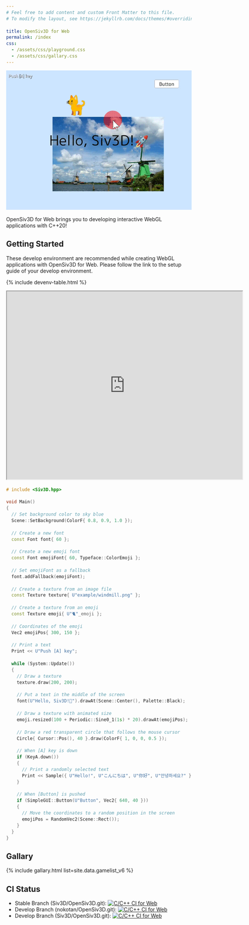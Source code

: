```yaml
---
# Feel free to add content and custom Front Matter to this file.
# To modify the layout, see https://jekyllrb.com/docs/themes/#overriding-theme-defaults

title: OpenSiv3D for Web
permalink: /index
css: 
  - /assets/css/playground.css
  - /assets/css/gallary.css
---
```


![play ground alternative](https://raw.githubusercontent.com/Siv3D/File/master/v6/screenshot/hello-siv3d.gif)

OpenSiv3D for Web brings you to developing interactive WebGL applications with C++20!

## Getting Started

These develop environment are recommended while creating WebGL applications with OpenSiv3D for Web.
Please follow the link to the setup guide of your develop environment.

{% include devenv-table.html %}

<iframe width=640px height=510px allow="fullscreen" src="https://siv3d-v6-apps.kamenokosoft.com/Main/Main.html"></iframe>

```cpp
# include <Siv3D.hpp>

void Main()
{
  // Set background color to sky blue
  Scene::SetBackground(ColorF{ 0.8, 0.9, 1.0 });

  // Create a new font
  const Font font{ 60 };
  
  // Create a new emoji font
  const Font emojiFont{ 60, Typeface::ColorEmoji };
  
  // Set emojiFont as a fallback
  font.addFallback(emojiFont);

  // Create a texture from an image file
  const Texture texture{ U"example/windmill.png" };

  // Create a texture from an emoji
  const Texture emoji{ U"🐈"_emoji };

  // Coordinates of the emoji
  Vec2 emojiPos{ 300, 150 };

  // Print a text
  Print << U"Push [A] key";

  while (System::Update())
  {
    // Draw a texture
    texture.draw(200, 200);

    // Put a text in the middle of the screen
    font(U"Hello, Siv3D!🚀").drawAt(Scene::Center(), Palette::Black);

    // Draw a texture with animated size
    emoji.resized(100 + Periodic::Sine0_1(1s) * 20).drawAt(emojiPos);

    // Draw a red transparent circle that follows the mouse cursor
    Circle{ Cursor::Pos(), 40 }.draw(ColorF{ 1, 0, 0, 0.5 });

    // When [A] key is down
    if (KeyA.down())
    {
      // Print a randomly selected text
      Print << Sample({ U"Hello!", U"こんにちは", U"你好", U"안녕하세요?" });
    }

    // When [Button] is pushed
    if (SimpleGUI::Button(U"Button", Vec2{ 640, 40 }))
    {
      // Move the coordinates to a random position in the screen
      emojiPos = RandomVec2(Scene::Rect());
    }
  }
}
```

## Gallary

{% include gallary.html list=site.data.gamelist_v6 %}

## CI Status

- Stable Branch (Siv3D/OpenSiv3D.git): [![C/C++ CI for Web](https://github.com/Siv3D/OpenSiv3D/actions/workflows/ccpp_web.yml/badge.svg?branch=v6_master)](https://github.com/Siv3D/OpenSiv3D/actions/workflows/ccpp_web.yml)
- Develop Branch (nokotan/OpenSiv3D.git): [![C/C++ CI for Web](https://github.com/nokotan/OpenSiv3D/actions/workflows/ccpp_web.yml/badge.svg?branch=v6_web_develop)](https://github.com/nokotan/OpenSiv3D/actions/workflows/ccpp_web.yml)
- Develop Branch (Siv3D/OpenSiv3D.git): [![C/C++ CI for Web](https://github.com/Siv3D/OpenSiv3D/actions/workflows/ccpp_web.yml/badge.svg?branch=v6_winmac_develop)](https://github.com/Siv3D/OpenSiv3D/actions/workflows/ccpp_web.yml)
